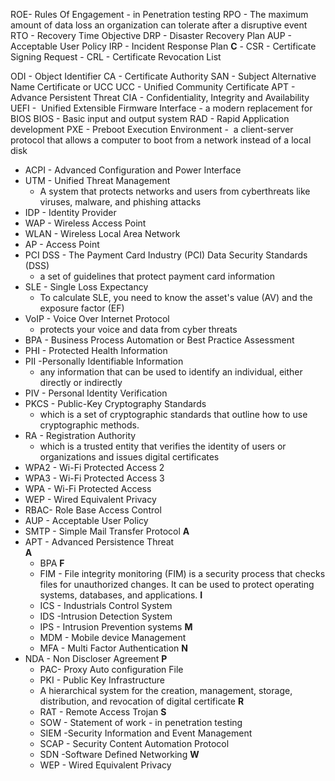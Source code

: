 ROE- Rules Of Engagement - in Penetration testing
RPO - The maximum amount of data loss an organization can tolerate after a disruptive event
RTO - Recovery Time Objective
DRP - Disaster Recovery Plan
AUP - Acceptable User Policy
IRP - Incident Response Plan
**C**
	- CSR - Certificate Signing Request
	- CRL - Certificate Revocation List

ODI - Object Identifier
CA - Certificate Authority
SAN - Subject Alternative Name Certificate or UCC 
UCC - Unified Community Certificate
APT - Advance Persistent Threat
CIA - Confidentiality, Integrity and Availability 
UEFI -  Unified Extensible Firmware Interface
	- a modern replacement for BIOS
BIOS - Basic input and output system
RAD - Rapid Application development
PXE - Preboot Execution Environment
	-  a client-server protocol that allows a computer to boot from a network instead of a local disk
- ACPI - Advanced Configuration and Power Interface
- UTM - Unified Threat Management
	- A system that protects networks and users from cyberthreats like viruses, malware, and phishing attacks
- IDP - Identity Provider
- WAP - Wireless Access Point
- WLAN - Wireless Local Area Network
- AP - Access Point
- PCI DSS - The Payment Card Industry (PCI) Data Security Standards (DSS) 
	- a set of guidelines that protect payment card information
- SLE - Single Loss Expectancy
	- To calculate SLE, you need to know the asset's value (AV) and the exposure factor (EF)
- VoIP - Voice Over Internet Protocol
	- protects your voice and data from cyber threats
- BPA - Business Process Automation or Best Practice Assessment
- PHI - Protected Health Information
- PII -Personally Identifiable Information
	- any information that can be used to identify an individual, either directly or indirectly
- PIV - Personal Identity Verification
- PKCS - Public-Key Cryptography Standards
	- which is a set of cryptographic standards that outline how to use cryptographic methods.
- RA - Registration Authority
	- which is a trusted entity that verifies the identity of users or organizations and issues digital certificates
- WPA2 - Wi-Fi Protected Access 2
- WPA3 - Wi-Fi Protected Access 3
- WPA - Wi-Fi Protected Access
- WEP - Wired Equivalent Privacy
- RBAC- Role Base Access Control
- AUP - Acceptable User Policy
- SMTP - Simple Mail Transfer Protocol
**A**
- APT - Advanced Persistence Threat  
**A**
	- BPA 
**F**
	- FIM - File integrity monitoring (FIM) is a security process that checks files for unauthorized changes. It can be used to protect operating systems, databases, and applications.
**I**
	- ICS - Industrials Control System
	- IDS -Intrusion Detection System
	- IPS - Intrusion Prevention systems
**M**
	- MDM - Mobile device Management
	- MFA - Multi Factor Authentication
**N**
- NDA - Non Discloser Agreement
**P**
	- PAC- Proxy Auto configuration File
	- PKI - Public Key Infrastructure
	- A hierarchical system for the creation, management, storage, distribution, and revocation of digital certificate
**R**
	- RAT - Remote Access Trojan
**S**
	- SOW - Statement of work - in penetration testing
	- SIEM -Security Information and Event Management
	- SCAP - Security Content Automation Protocol 
	- SDN -Software Defined Networking
**W**
	- WEP - Wired Equivalent Privacy
